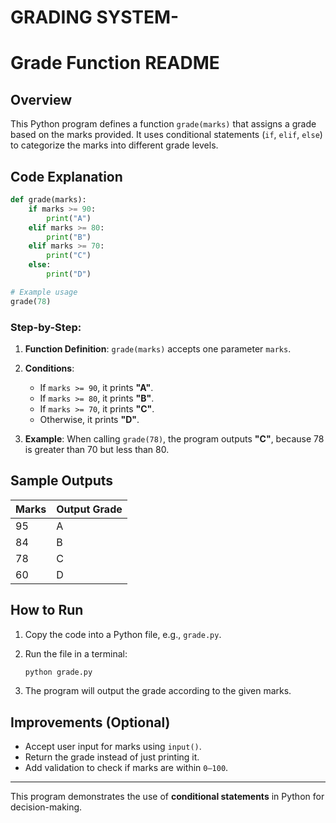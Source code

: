 # GRADING SYSTEM-
# Grade Function README

## Overview

This Python program defines a function `grade(marks)` that assigns a grade based on the marks provided. It uses conditional statements (`if`, `elif`, `else`) to categorize the marks into different grade levels.

## Code Explanation

```python
def grade(marks):
    if marks >= 90:
        print("A")
    elif marks >= 80:
        print("B")
    elif marks >= 70:
        print("C")
    else:
        print("D")

# Example usage
grade(78)
```

### Step-by-Step:

1. **Function Definition**: `grade(marks)` accepts one parameter `marks`.
2. **Conditions**:

   * If `marks >= 90`, it prints **"A"**.
   * If `marks >= 80`, it prints **"B"**.
   * If `marks >= 70`, it prints **"C"**.
   * Otherwise, it prints **"D"**.
3. **Example**: When calling `grade(78)`, the program outputs **"C"**, because 78 is greater than 70 but less than 80.

## Sample Outputs

| Marks | Output Grade |
| ----- | ------------ |
| 95    | A            |
| 84    | B            |
| 78    | C            |
| 60    | D            |

## How to Run

1. Copy the code into a Python file, e.g., `grade.py`.
2. Run the file in a terminal:

   ```bash
   python grade.py
   ```
3. The program will output the grade according to the given marks.

## Improvements (Optional)

* Accept user input for marks using `input()`.
* Return the grade instead of just printing it.
* Add validation to check if marks are within `0–100`.

---

This program demonstrates the use of **conditional statements** in Python for decision-making.
